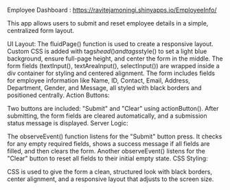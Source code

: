 Employee Dashboard : https://ravitejamoningi.shinyapps.io/EmployeeInfo/  


This app allows users to submit and reset employee details in a simple, centralized form layout.

UI Layout:
The fluidPage() function is used to create a responsive layout.
Custom CSS is added with tags$head() and tags$style() to set a light blue background, ensure full-page height, and center the form in the middle.
The form fields (textInput(), textAreaInput(), selectInput()) are wrapped inside a div container for styling and centered alignment.
The form includes fields for employee information like Name, ID, Contact, Email, Address, Department, Gender, and Message, all styled with black borders and positioned centrally.
Action Buttons:

Two buttons are included: "Submit" and "Clear" using actionButton().
After submitting, the form fields are cleared automatically, and a submission status message is displayed.
Server Logic:

The observeEvent() function listens for the "Submit" button press. It checks for any empty required fields, shows a success message if all fields are filled, and then clears the form.
Another observeEvent() listens for the "Clear" button to reset all fields to their initial empty state.
CSS Styling:

CSS is used to give the form a clean, structured look with black borders, center alignment, and a responsive layout that adjusts to the screen size.   
